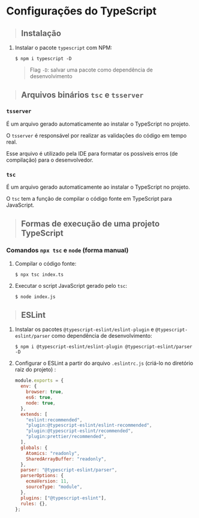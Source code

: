# Configurações do TypeScript

> ## **Instalação**

1. Instalar o pacote `typescript` com NPM:

   ```shell
   $ npm i typescript -D
   ```

   > Flag `-D`: salvar uma pacote como dependência de desenvolvimento

> ## **Arquivos binários `tsc` e `tsserver`**

### **`tsserver`**

É um arquivo gerado automaticamente ao instalar o TypeScript no projeto.

O `tsserver` é responsável por realizar as validações do código em tempo real.

Esse arquivo é utilizado pela IDE para formatar os possíveis erros (de compilação) para o desenvolvedor.

### **`tsc`**

É um arquivo gerado automaticamente ao instalar o TypeScript no projeto.

O `tsc` tem a função de compilar o código fonte em TypeScript para JavaScript.

> ## **Formas de execução de uma projeto TypeScript**

### **Comandos `npx tsc` e `node` (forma manual)**

1. Compilar o código fonte:

   ```shell
   $ npx tsc index.ts
   ```

2. Executar o script JavaScript gerado pelo `tsc`:

   ```shell
   $ node index.js
   ```

> ## **ESLint**

1. Instalar os pacotes `@typescript-eslint/eslint-plugin` e `@typescript-eslint/parser` como dependência de desenvolvimento:

    ```shell
    $ npm i @typescript-eslint/eslint-plugin @typescript-eslint/parser -D
    ```

2. Configurar o ESLint a partir do arquivo `.eslintrc.js` (criá-lo no diretório raiz do projeto) :

    ```js
    module.exports = {
      env: {
        browser: true,
        es6: true,
        node: true,
      },
      extends: [
        "eslint:recommended",
        "plugin:@typescript-eslint/eslint-recommended",
        "plugin:@typescript-eslint/recommended",
        "plugin:prettier/recommended",
      ],
      globals: {
        Atomics: "readonly",
        SharedArrayBuffer: "readonly",
      },
      parser: "@typescript-eslint/parser",
      parserOptions: {
        ecmaVersion: 11,
        sourceType: "module",
      },
      plugins: ["@typescript-eslint"],
      rules: {},
    };
    ```